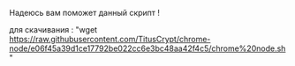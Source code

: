 Надеюсь вам поможет данный скрипт !

для скачивания : "wget https://raw.githubusercontent.com/TitusCrypt/chrome-node/e06f45a39d1ce17792be022cc6e3bc48aa42f4c5/chrome%20node.sh"
